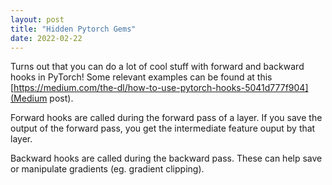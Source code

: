 ```yaml
---
layout: post
title: "Hidden Pytorch Gems"
date: 2022-02-22
---
```


Turns out that you can do a lot of cool stuff with forward and backward hooks in PyTorch! Some relevant examples can be found at this [https://medium.com/the-dl/how-to-use-pytorch-hooks-5041d777f904](Medium post).

Forward hooks are called during the forward pass of a layer. If you save the output of the forward pass, you get the intermediate feature ouput by that layer.

Backward hooks are called during the backward pass. These can help save or manipulate gradients (eg. gradient clipping).
